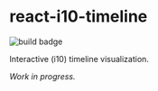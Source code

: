 # react-i10-timeline

![build badge](https://github.com/skypyxis/react-i10-timeline/workflows/Node.js%20CI/badge.svg)

Interactive (i10) timeline visualization.

*Work in progress.*